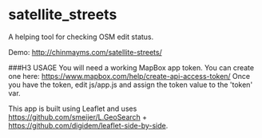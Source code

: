 # satellite_streets
A helping tool for checking OSM edit status.

Demo: http://chinmayms.com/satellite-streets/

###H3 USAGE
You will need a working MapBox app token. You can create one here: https://www.mapbox.com/help/create-api-access-token/
Once you have the token, edit js/app.js and assign the token value to the 'token' var.

This app is built using Leaflet and uses https://github.com/smeijer/L.GeoSearch + https://github.com/digidem/leaflet-side-by-side.
